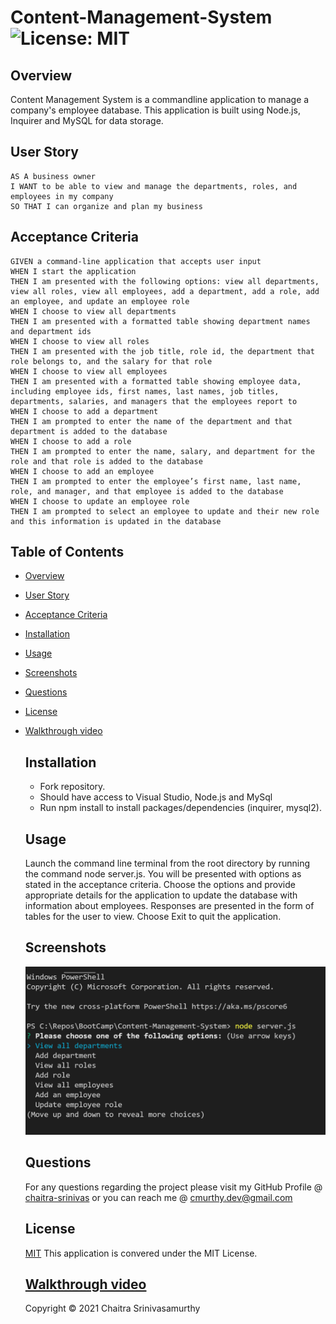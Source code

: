 # Content-Management-System ![License: MIT](https://img.shields.io/badge/License-MIT-yellow.svg)

## Overview

Content Management System is a commandline application to manage a company's employee database. This application is built using Node.js, Inquirer and MySQL for data storage.

## User Story
```
AS A business owner
I WANT to be able to view and manage the departments, roles, and employees in my company
SO THAT I can organize and plan my business
```
## Acceptance Criteria
```
GIVEN a command-line application that accepts user input
WHEN I start the application
THEN I am presented with the following options: view all departments, view all roles, view all employees, add a department, add a role, add an employee, and update an employee role
WHEN I choose to view all departments
THEN I am presented with a formatted table showing department names and department ids
WHEN I choose to view all roles
THEN I am presented with the job title, role id, the department that role belongs to, and the salary for that role
WHEN I choose to view all employees
THEN I am presented with a formatted table showing employee data, including employee ids, first names, last names, job titles, departments, salaries, and managers that the employees report to
WHEN I choose to add a department
THEN I am prompted to enter the name of the department and that department is added to the database
WHEN I choose to add a role
THEN I am prompted to enter the name, salary, and department for the role and that role is added to the database
WHEN I choose to add an employee
THEN I am prompted to enter the employee’s first name, last name, role, and manager, and that employee is added to the database
WHEN I choose to update an employee role
THEN I am prompted to select an employee to update and their new role and this information is updated in the database 

```

## Table of Contents

- [Overview](#overview)
- [User Story](#user-story)
- [Acceptance Criteria](#acceptance-criteria)
- [Installation](#installation)
- [Usage](#usage)
- [Screenshots](#screenshots)
- [Questions](#questions)
- [License](#license)
- [Walkthrough video](#walkthrough-video)

    ## Installation
   - Fork repository.
   - Should have access to Visual Studio, Node.js and MySql
   - Run npm install to install packages/dependencies (inquirer, mysql2).
   
    ## Usage
    Launch the command line terminal from the root directory by running the command node server.js. You will be presented with options as stated in the acceptance criteria. Choose the options and provide appropriate details for the application to update the database with information about employees. Responses are presented in the form of tables for the user to view. Choose Exit to quit the application. 
   
    ## Screenshots
    ![CMS](./assets/application.png)

    ## Questions
    For any questions regarding the project please visit my 
    GitHub Profile @ 
    [chaitra-srinivas](https://github.com/dfdfgfd)
    or you can reach me @ cmurthy.dev@gmail.com
    
    ## License
    [MIT](https://opensource.org/licenses/MIT)
    This application is convered under the MIT License.
    

    ## [Walkthrough video](https://drive.google.com/file/d/1VekP3HOarsdL135u5UL5HZomkRtaCib9/view?usp=sharing)


    Copyright © 2021 Chaitra Srinivasamurthy 
    